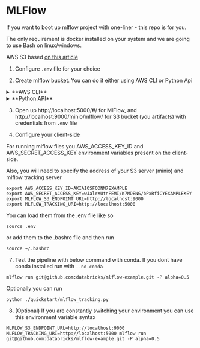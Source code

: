# MLFlow

If you want to boot up mlflow project with one-liner - this repo is for you. 

The only requirement is docker installed on your system and we are going to use Bash on linux/windows.

AWS S3 based [on this article ](https://dev.to/goodidea/how-to-fake-aws-locally-with-localstack-27me)


1. Configure `.env` file for your choice

2. Create mlflow bucket. You can do it either using AWS CLI or Python Api
<details><summary>**AWS CLI**</summary>

1. [Install AWS cli](https://aws.amazon.com/cli/) **Yes, i know that you dont have an Amazon Web Services Subscription - dont worry! It wont be needed!**
2. Configure AWS CLI - enter the same credentials from the `.env` file

```shell
aws configure
```
> AWS Access Key ID [****************123]: AKIAIOSFODNN7EXAMPLE  
> AWS Secret Access Key [****************123]: wJalrXUtnFEMI/K7MDENG/bPxRfiCYEXAMPLEKEY  
> Default region name [us-west-2]: us-east-1  
> Default output format [json]: <ENTER>  

3. Run
```shell
aws --endpoint-url=http://localhost:9000 s3 mb s3://mlflow
```

</details>

<details><summary>**Python API**</summary>

1. Install Minio
```shell
pip install Minio
```
2. Run this to create a bucket
```python
from minio import Minio
from minio.error import ResponseError

s3Client = Minio(
    'localhost:9000',
    access_key='AKIAIOSFODNN7EXAMPLE', # copy from .env file
    secret_key='wJalrXUtnFEMI/K7MDENG/bPxRfiCYEXAMPLEKEY', # copy from .env file
    secure=False
)
s3Client.make_bucket('mlflow')
```

</details>


3. Open up http://localhost:5000/#/ for MlFlow, and http://localhost:9000/minio/mlflow/ for S3 bucket (you artifacts) with credentials from `.env` file

4. Configure your client-side

For running mlflow files you AWS_ACCESS_KEY_ID and AWS_SECRET_ACCESS_KEY environment variables present on the client-side.

Also, you will need to specify the address of your S3 server (minio) and mlflow tracking server

```shell
export AWS_ACCESS_KEY_ID=AKIAIOSFODNN7EXAMPLE
export AWS_SECRET_ACCESS_KEY=wJalrXUtnFEMI/K7MDENG/bPxRfiCYEXAMPLEKEY
export MLFLOW_S3_ENDPOINT_URL=http://localhost:9000
export MLFLOW_TRACKING_URI=http://localhost:5000
```

You can load them from the .env file like so
```shell
source .env
```

or add them to the .bashrc file and then run

```shell
source ~/.bashrc
```


7. Test the pipeline with below command with conda. If you dont have conda installed run with `--no-conda`

```shell
mlflow run git@github.com:databricks/mlflow-example.git -P alpha=0.5
```

Optionally you can run 
```shell
python ./quickstart/mlflow_tracking.py
```

8. (Optional) If you are constantly switching your environment you can use this environment variable syntax

```shell
MLFLOW_S3_ENDPOINT_URL=http://localhost:9000 MLFLOW_TRACKING_URI=http://localhost:5000 mlflow run git@github.com:databricks/mlflow-example.git -P alpha=0.5
```
